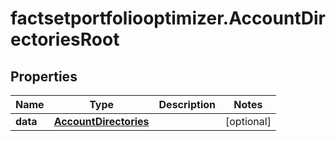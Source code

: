 # factsetportfoliooptimizer.AccountDirectoriesRoot

## Properties

Name | Type | Description | Notes
------------ | ------------- | ------------- | -------------
**data** | [**AccountDirectories**](AccountDirectories.md) |  | [optional] 


